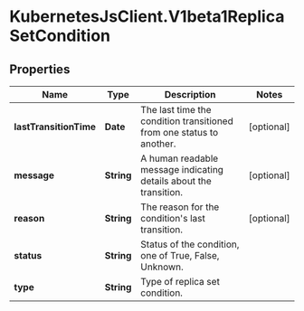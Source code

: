 # KubernetesJsClient.V1beta1ReplicaSetCondition

## Properties
Name | Type | Description | Notes
------------ | ------------- | ------------- | -------------
**lastTransitionTime** | **Date** | The last time the condition transitioned from one status to another. | [optional] 
**message** | **String** | A human readable message indicating details about the transition. | [optional] 
**reason** | **String** | The reason for the condition&#39;s last transition. | [optional] 
**status** | **String** | Status of the condition, one of True, False, Unknown. | 
**type** | **String** | Type of replica set condition. | 


